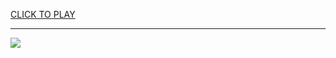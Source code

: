 
<a href="https://premium76.site?title=girl_game_unblocked&ref=13M">CLICK TO PLAY</a></h3>
<hr>

<a href="https://premium76.site?title=girl_game_unblocked&ref=13M"><img src="https://clearcache.store/games.png"></a>


